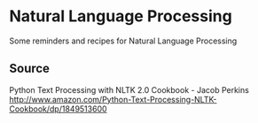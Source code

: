 # Natural Language Processing

Some reminders and recipes for Natural Language Processing

## Source

Python Text Processing with NLTK 2.0 Cookbook - Jacob Perkins
http://www.amazon.com/Python-Text-Processing-NLTK-Cookbook/dp/1849513600